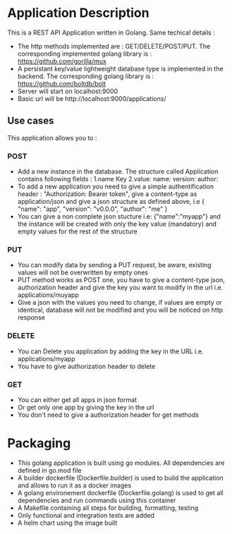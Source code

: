# Application Description

This is a REST API Application written in Golang. Same techical details :
- The http methods implemented are : GET/DELETE/POST/PUT. The corresponding implemented golang library is : https://github.com/gorilla/mux
- A persistant key/value lightweight database type is implemented in the backend. The corresponding golang library is : https://github.com/boltdb/bolt
- Server will start on localhost:9000
- Basic url will be http://localhost:9000/applications/

## Use cases
This application allows you to :

### POST
- Add a new instance in the database. The structure called Application contains following fields : 
  1.name Key 
  2.value: name: version: author:
- To add a new application you need to give a simple authentification header : "Authorization: Bearer token", give a content-type as application/json and give a json structure as defined above, i.e   {
    "name": "app",
    "version": "v0.0.0",
    "author": "me"
  }
- You can give a non complete json stucture i.e: {"name":"myapp"} and the instance will be created with only the key value (mandatory) and empty values for the rest of the structure

### PUT
- You can modify data by sending a PUT request, be aware, existing values will not be overwritten by empty ones
- PUT method works as POST one, you have to give a content-type json, authorization header and give the key you want to modify in the url i.e. applications/muyapp
- Give a json with the values you need to change, if values are empty or identical, database will not be modified and you will be noticed on http response

### DELETE 
- You can Delete you application by adding the key in the URL i.e. applications/myapp
- You have to give authorization header to delete

### GET
- You can either get all apps in json format
- Or get only one app by giving the key in the url
- You don't need to give a authorization header for get methods


# Packaging
- This golang application is built using go modules. All dependencies are defined in go.mod file
- A builder dockerfile (Dockerfile.builder) is used to build the application and allows to run it as a docker images
- A golang environement dockerfile (Dockerfile.golang) is used to get all dependencies and run commands using this container
- A Makefile containing all steps for building, formatting, testing 
- Only functional and integration tests are added
- A helm chart using the image built


